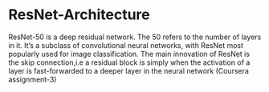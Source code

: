 # ResNet-Architecture
ResNet-50 is a deep residual network. The 50 refers to the number of layers in it. It’s a subclass of convolutional neural networks, with ResNet most popularly used for image classification.  The main innovation of ResNet is the skip connection,i.e a residual block is simply when the activation of a layer is fast-forwarded to a deeper layer in the neural network (Coursera assignment-3)
